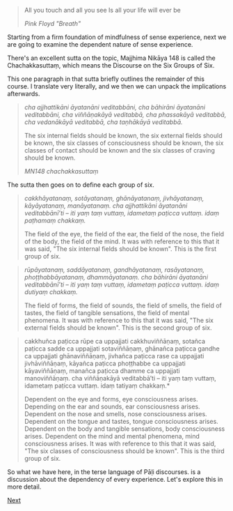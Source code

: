 > All you touch and all you see
> Is all your life will ever be
> 
> *Pink Floyd "Breath"*

Starting from a firm foundation of mindfulness of sense experience, next we are going to examine the dependent nature of sense experience. 

There's an excellent sutta on the topic, Majjhima Nikāya 148 is called the Chachakkasuttaṃ, which means the Discourse on the Six Groups of Six.

This one paragraph in that sutta briefly outlines the remainder of this course. I translate very literally, and we then we can unpack the implications afterwards. 
 
> *cha ajjhattikāni āyatanāni veditabbāni, cha bāhirāni āyatanāni veditabbāni, cha viññāṇakāyā veditabbā, cha phassakāyā veditabbā, cha vedanākāyā veditabbā, cha taṇhākāyā veditabbā.*  
> 
> The six internal fields should be known, the six external fields should be known, the six classes of consciousness should be known, the six classes of contact should be known and the six classes of craving should be known. 
> 
> *MN148 chachakkasuttaṃ*

The sutta then goes on to define each group of six. 

> *cakkhāyatanaṃ, sotāyatanaṃ, ghānāyatanaṃ, jivhāyatanaṃ, kāyāyatanaṃ, manāyatanaṃ. cha ajjhattikāni āyatanāni veditabbānī’ti – iti yaṃ taṃ vuttaṃ, idametaṃ paṭicca vuttaṃ. idaṃ paṭhamaṃ chakkaṃ.*
> 
> The field of the eye, the field of the ear, the field of the nose, the field of the body, the field of the mind. It was with reference to this that it was said, "The six internal fields should be known". This is the first group of six. 

> *rūpāyatanaṃ, saddāyatanaṃ, gandhāyatanaṃ, rasāyatanaṃ, phoṭṭhabbāyatanaṃ, dhammāyatanaṃ. cha bāhirāni āyatanāni veditabbānī’ti – iti yaṃ taṃ vuttaṃ, idametaṃ paṭicca vuttaṃ. idaṃ dutiyaṃ chakkaṃ.*
> 
> The field of forms, the field of sounds, the field of smells, the field of tastes, the field of tangible sensations, the field of mental phenomena. It was with reference to this that it was said, "The six external fields should be known". This is the second group of six. 

> cakkhuñca paṭicca rūpe ca uppajjati cakkhuviññāṇaṃ, sotañca paṭicca sadde ca uppajjati sotaviññāṇaṃ, ghānañca paṭicca gandhe ca uppajjati ghānaviññāṇaṃ, jivhañca paṭicca rase ca uppajjati jivhāviññāṇaṃ, kāyañca paṭicca phoṭṭhabbe ca uppajjati kāyaviññāṇaṃ, manañca paṭicca dhamme ca uppajjati manoviññāṇaṃ. cha viññāṇakāyā veditabbā’ti – iti yaṃ taṃ vuttaṃ, idametaṃ paṭicca vuttaṃ. idaṃ tatiyaṃ chakkaṃ.*
> 
> Dependent on the eye and forms, eye consciousness arises. Depending on the ear and sounds, ear consciousness arises. Dependent on the nose and smells, nose consciousness arises. Dependent on the tongue and tastes, tongue consciousness arises. Dependent on the body and tangible sensations, body consciousness arises. Dependent on the mind and mental phenomena, mind consciousness arises. It was with reference to this that it was said, "The six classes of consciousness should be known". This is the third group of six. 

So what we have here, in the terse language of Pāḷi discourses. is a discussion about the dependency of every experience. Let's explore this in more detail. 

<a href="3.02 The Internal Dependency.html">Next</a>







 








 




 


 
  